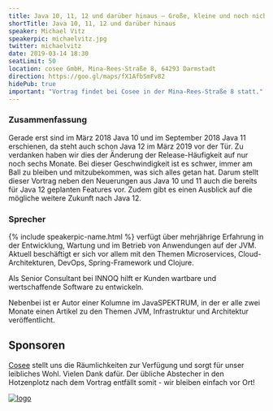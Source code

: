 ```yaml
---
title: Java 10, 11, 12 und darüber hinaus – Große, kleine und noch nicht bestätigte Features
shortTitle: Java 10, 11, 12 und darüber hinaus
speaker: Michael Vitz
speakerpic: michaelvitz.jpg
twitter: michaelvitz
date: 2019-03-14 18:30
seatLimit: 50
location: cosee GmbH, Mina-Rees-Straße 8, 64293 Darmstadt
direction: https://goo.gl/maps/fX1AfbSmFv82
hidePub: true
important: "Vortrag findet bei Cosee in der Mina-Rees-Straße 8 statt."
---
```


### Zusammenfassung

Gerade erst sind im März 2018 Java 10 und im September 2018 Java 11 erschienen, da steht auch schon Java 12 im März 2019 vor der Tür. Zu verdanken haben wir dies der Änderung der Release-Häufigkeit auf nur noch sechs Monate. Bei dieser Geschwindigkeit ist es schwer, immer am Ball zu bleiben und mitzubekommen, was sich alles getan hat. Darum stellt dieser Vortrag neben den Neuerungen aus Java 10 und 11 auch die bereits für Java 12 geplanten Features vor. Zudem gibt es einen Ausblick auf die mögliche weitere Zukunft nach Java 12.

### Sprecher

{% include speakerpic-name.html %} verfügt über mehrjährige Erfahrung in der Entwicklung, Wartung und im Betrieb von Anwendungen auf der JVM. Aktuell beschäftigt er sich vor allem mit den Themen Microservices, Cloud-Architekturen, DevOps, Spring-Framework und Clojure.

Als Senior Consultant bei INNOQ hilft er Kunden wartbare und wertschaffende Software zu entwickeln.

Nebenbei ist er Autor einer Kolumne im JavaSPEKTRUM, in der er alle zwei Monate einen Artikel zu den Themen JVM, Infrastruktur und Architektur veröffentlicht.

## Sponsoren

[Cosee](http://www.cosee.biz) stellt uns die Räumlichkeiten zur Verfügung und sorgt für unser leibliches Wohl. Vielen Dank dafür. Der übliche Abstecher in den Hotzenplotz nach dem Vortrag entfällt somit - wir bleiben einfach vor Ort!

[![logo](/images/sponsors/cosee.png)](http://www.cosee.biz) 
